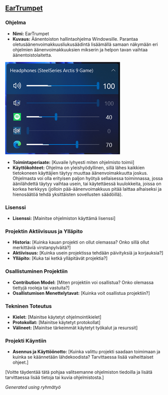 ## [EarTrumpet](https://github.com/File-New-Project/EarTrumpet)

### Ohjelma
- **Nimi:** EarTrumpet
- **Kuvaus:** Äänentoiston hallintaohjelma Windowsille. Parantaa oletusäänenvoimakkuusliukusäädintä lisäämällä samaan näkymään eri ohjelmien äänenvoimakkuuksien mikserin ja helpon tavan vaihtaa äänentoistolaitetta.

![Äänilaite, pää-äänenvoimakkuus ja mikseri](res/interface.png)
- **Toimintaperiaate:** [Kuvaile lyhyesti miten ohjelmisto toimii]
- **Käyttökohteet:** Ohjelma on yleishyödyllinen, sillä lähes kaikkien tietokoneen käyttäjien täytyy muuttaa äänenvoimakkuutta joskus. Ohjelmasta voi olla erityisen paljon hyötyä sellaisessa toiminnassa, jossa äänilähdettä täytyy vaihtaa usein, tai käytettäessä kuulokkeita, joissa on korkea herkkyys (jolloin pää-äänenvoimakkuus pitää laittaa alhaiseksi ja hienosäätöä tehdä yksittäisten sovellusten säädöillä).

### Lisenssi
- **Lisenssi:** [Mainitse ohjelmiston käyttämä lisenssi]

### Projektin Aktiivisuus ja Ylläpito
- **Historia:** [Kuinka kauan projekti on ollut olemassa? Onko sillä ollut merkittäviä virstanpylväitä?]
- **Aktiivisuus:** [Kuinka usein projektissa tehdään päivityksiä ja korjauksia?]
- **Ylläpito:** [Kuka tai ketkä ylläpitävät projektia?]

### Osallistuminen Projektiin
- **Contribution Model:** [Miten projektiin voi osallistua? Onko olemassa tiettyjä rooleja tai vastuita?]
- **Osallistumisen Menettelytavat:** [Kuinka voit osallistua projektiin?]

### Tekninen Toteutus
- **Kielet:** [Mainitse käytetyt ohjelmointikielet]
- **Protokollat:** [Mainitse käytetyt protokollat]
- **Välineet:** [Mainitse tärkeimmät käytetyt työkalut ja resurssit]

### Projekti Käyntiin
- **Asennus ja Käyttöönotto:** [Kuinka valittu projekti saadaan toimimaan ja kuinka se käännetään lähdekoodista? Tarvittaessa lisää vaiheittaiset ohjeet.]

[Voitte täydentää tätä pohjaa valitsemanne ohjelmiston tiedoilla ja lisätä tarvittaessa lisää tietoja tai kuvia ohjelmistosta.]

*Generated using ryhmätyö*
